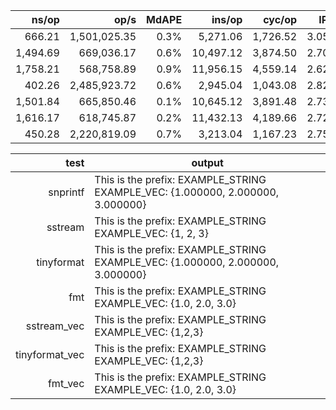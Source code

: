 
|               ns/op |                op/s |   MdAPE |         ins/op |         cyc/op |    IPC |    branches/op | missed% | benchmark
|--------------------:|--------------------:|--------:|---------------:|---------------:|-------:|---------------:|--------:|:----------------------------------------------
|              666.21 |        1,501,025.35 |    0.3% |       5,271.06 |       1,726.52 |  3.053 |       1,080.00 |    0.1% | `snprintf`
|            1,494.69 |          669,036.17 |    0.6% |      10,497.12 |       3,874.50 |  2.709 |       2,149.00 |    0.0% | `sstream`
|            1,758.21 |          568,758.89 |    0.9% |      11,956.15 |       4,559.14 |  2.622 |       2,437.00 |    0.1% | `tinyformat`
|              402.26 |        2,485,923.72 |    0.6% |       2,945.04 |       1,043.08 |  2.823 |         601.00 |    0.2% | `fmt`
|            1,501.84 |          665,850.46 |    0.1% |      10,645.12 |       3,891.48 |  2.735 |       2,192.00 |    0.0% | `sstream_vec`
|            1,616.17 |          618,745.87 |    0.2% |      11,432.13 |       4,189.66 |  2.729 |       2,361.00 |    0.0% | `tinyformat_vec`
|              450.28 |        2,220,819.09 |    0.7% |       3,213.04 |       1,167.23 |  2.753 |         623.00 |    0.2% | `fmt_vec`

|    test|    output
|-------:|---------
| snprintf | This is the prefix: EXAMPLE_STRING EXAMPLE_VEC: {1.000000, 2.000000, 3.000000}
| sstream | This is the prefix: EXAMPLE_STRING EXAMPLE_VEC: {1,  2, 3}
| tinyformat | This is the prefix: EXAMPLE_STRING EXAMPLE_VEC: {1.000000, 2.000000, 3.000000}
| fmt | This is the prefix: EXAMPLE_STRING EXAMPLE_VEC: {1.0, 2.0, 3.0}
| sstream_vec | This is the prefix: EXAMPLE_STRING EXAMPLE_VEC: {1,2,3}
| tinyformat_vec | This is the prefix: EXAMPLE_STRING EXAMPLE_VEC: {1,2,3}
| fmt_vec | This is the prefix: EXAMPLE_STRING EXAMPLE_VEC: {1.0, 2.0, 3.0}
